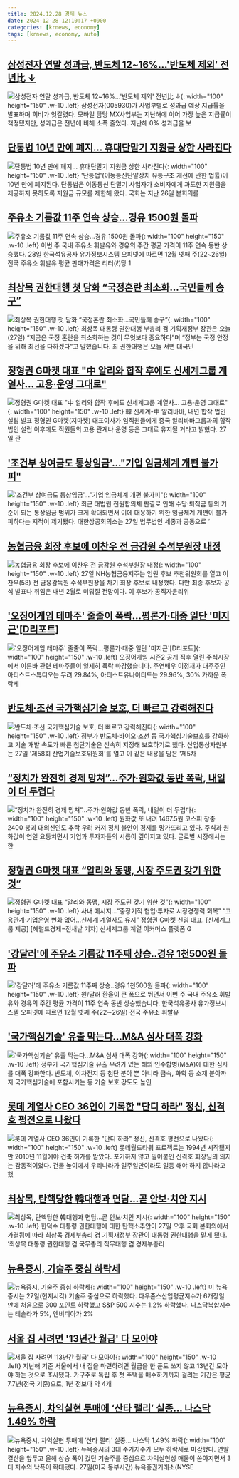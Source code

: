 ```yaml
---
title: 2024.12.28 경제 뉴스
date: 2024-12-28 12:10:17 +0900
categories: [krnews, economy]
tags: [krnews, economy, auto]
---
```

## [삼성전자 연말 성과급, 반도체 12~16%…'반도체 제외' 전년比 ↓](https://n.news.naver.com/mnews/article/018/0005914220)

![삼성전자 연말 성과급, 반도체 12~16%…'반도체 제외' 전년比 ↓](https://mimgnews.pstatic.net/image/origin/018/2024/12/27/5914220.jpg?type=nf220_150){: width="100" height="150" .w-10 .left}
삼성전자(005930)가 사업부별로 성과급 예상 지급률을 발표하며 희비가 엇갈렸다. 모바일 담당 MX사업부는 지난해에 이어 가장 높은 지급률이 책정됐지만, 성과급은 전년에 비해 소폭 줄었다. 지난해 0% 성과급을 보

## [단통법 10년 만에 폐지… 휴대단말기 지원금 상한 사라진다](https://n.news.naver.com/mnews/article/310/0000121720)

![단통법 10년 만에 폐지… 휴대단말기 지원금 상한 사라진다](https://mimgnews.pstatic.net/image/origin/310/2024/12/27/121720.jpg?type=nf220_150){: width="100" height="150" .w-10 .left}
'단통법'(이동통신단말장치 유통구조 개선에 관한 법률)이 10년 만에 폐지된다. 단통법은 이동통신 단말기 사업자가 소비자에게 과도한 지원금을 제공하지 못하도록 지원금 규모를 제한해 왔다. 국회는 지난 26일 본회의를

## [주유소 기름값 11주 연속 상승…경유 1500원 돌파](https://n.news.naver.com/mnews/article/018/0005914654)

![주유소 기름값 11주 연속 상승…경유 1500원 돌파](https://mimgnews.pstatic.net/image/origin/018/2024/12/28/5914654.jpg?type=nf220_150){: width="100" height="150" .w-10 .left}
이번 주 국내 주유소 휘발유와 경유의 주간 평균 가격이 11주 연속 동반 상승했다. 28일 한국석유공사 유가정보시스템 오피넷에 따르면 12월 넷째 주(22~26일) 전국 주유소 휘발유 평균 판매가격은 리터(ℓ)당 1

## [최상목 권한대행 첫 담화 “국정혼란 최소화…국민들께 송구”](https://n.news.naver.com/mnews/article/056/0011865431)

![최상목 권한대행 첫 담화 “국정혼란 최소화…국민들께 송구”](https://mimgnews.pstatic.net/image/origin/056/2024/12/27/11865431.jpg?type=nf220_150){: width="100" height="150" .w-10 .left}
최상목 대통령 권한대행 부총리 겸 기획재정부 장관은 오늘(27일) “지금은 국정 혼란을 최소화하는 것이 무엇보다 중요하다”며 “정부는 국정 안정을 위해 최선을 다하겠다”고 말했습니다. 최 권한대행은 오늘 서면 대국민

## [정형권 G마켓 대표 "中 알리와 합작 후에도 신세계그룹 계열사… 고용·운영 그대로"](https://n.news.naver.com/mnews/article/366/0001042978)

![정형권 G마켓 대표 "中 알리와 합작 후에도 신세계그룹 계열사… 고용·운영 그대로"](https://mimgnews.pstatic.net/image/origin/366/2024/12/27/1042978.jpg?type=nf220_150){: width="100" height="150" .w-10 .left}
韓 신세계-中 알리바바, 내년 합작 법인 설립 발표 정형권 G마켓(지마켓) 대표이사가 임직원들에게 중국 알리바바그룹과의 합작법인 설립 이후에도 직원들의 고용 관계나 운영 등은 그대로 유지될 거라고 밝혔다. 27일 관

## ['조건부 상여금도 통상임금'…"기업 임금체계 개편 불가피"](https://n.news.naver.com/mnews/article/119/0002908404)

!['조건부 상여금도 통상임금'…"기업 임금체계 개편 불가피"](https://mimgnews.pstatic.net/image/origin/119/2024/12/27/2908404.jpg?type=nf220_150){: width="100" height="150" .w-10 .left}
최근 대법원 전원합의체 판결로 인해 수당·퇴직금 등의 기준이 되는 통상임금 범위가 크게 확대되면서 이에 대응하기 위한 임금체계 개편이 불가피하다는 지적이 제기됐다. 대한상공회의소는 27일 법무법인 세종과 공동으로 ‘

## [농협금융 회장 후보에 이찬우 전 금감원 수석부원장 내정](https://n.news.naver.com/mnews/article/025/0003411009)

![농협금융 회장 후보에 이찬우 전 금감원 수석부원장 내정](https://mimgnews.pstatic.net/image/origin/025/2024/12/27/3411009.jpg?type=nf220_150){: width="100" height="150" .w-10 .left}
27일 NH농협금융지주는 임원 후보 추천위원회를 열고 이찬우(58) 전 금융감독원 수석부원장을 차기 회장 후보로 내정했다. 다만 최종 후보자 공식 발표나 취임은 내년 2월로 미뤄질 전망이다. 이 후보가 공직자윤리위

## ['오징어게임 테마주' 줄줄이 폭락…평론가·대중 일단 '미지근'[D리포트]](https://n.news.naver.com/mnews/article/055/0001218744)

!['오징어게임 테마주' 줄줄이 폭락…평론가·대중 일단 '미지근'[D리포트]](https://mimgnews.pstatic.net/image/origin/055/2024/12/27/1218744.jpg?type=nf220_150){: width="100" height="150" .w-10 .left}
오징어게임 시즌2 공개 직후 열린 주식시장에서 이른바 관련 테마주들이 일제히 폭락 마감했습니다. 주연배우 이정재가 대주주인 아티스트스튜디오는 무려 29.84%, 아티스트유나이티드는 29.96%, 30% 가까운 폭락세

## [반도체·조선 국가핵심기술 보호, 더 빠르고 강력해진다](https://n.news.naver.com/mnews/article/031/0000896937)

![반도체·조선 국가핵심기술 보호, 더 빠르고 강력해진다](https://mimgnews.pstatic.net/image/origin/031/2024/12/27/896937.jpg?type=nf220_150){: width="100" height="150" .w-10 .left}
정부가 반도체·바이오·조선 등 국가핵심기술보호를 강화하고 기술 개발 속도가 빠른 첨단기술은 신속히 지정해 보호하기로 했다. 산업통상자원부는 27일 '제58회 산업기술보호위원회'를 열고 이 같은 내용을 담은 '제5차

## [“정치가 완전히 경제 망쳐”…주가·원화값 동반 폭락, 내일이 더 두렵다](https://n.news.naver.com/mnews/article/009/0005420741)

![“정치가 완전히 경제 망쳐”…주가·원화값 동반 폭락, 내일이 더 두렵다](https://mimgnews.pstatic.net/image/origin/009/2024/12/27/5420741.jpg?type=nf220_150){: width="100" height="150" .w-10 .left}
원화값 또 내려 1467.5원 코스피 장중 2400 붕괴 대외신인도 추락 우려 커져 정치 불안이 경제를 망가뜨리고 있다. 주식과 원화값이 연일 요동치면서 기업과 투자자들의 시름이 깊어지고 있다. 글로벌 시장에서는 한

## [정형권 G마켓 대표 “알리와 동맹, 시장 주도권 갖기 위한 것”](https://n.news.naver.com/mnews/article/016/0002408139)

![정형권 G마켓 대표 “알리와 동맹, 시장 주도권 갖기 위한 것”](https://mimgnews.pstatic.net/image/origin/016/2024/12/27/2408139.jpg?type=nf220_150){: width="100" height="150" .w-10 .left}
사내 메시지…“중장기적 협업·투자로 시장경쟁력 회복” “고용관계·기업운영 변화 없어…신세계 계열사도 유지” 정형권 G마켓 신임 대표. [신세계그룹 제공] [헤럴드경제=전새날 기자] 신세계그룹 계열 이커머스 플랫폼 G

## ['강달러'에 주유소 기름값 11주째 상승‥경유 1천500원 돌파](https://n.news.naver.com/mnews/article/214/0001396581)

!['강달러'에 주유소 기름값 11주째 상승‥경유 1천500원 돌파](https://mimgnews.pstatic.net/image/origin/214/2024/12/28/1396581.jpg?type=nf220_150){: width="100" height="150" .w-10 .left}
원/달러 환율이 큰 폭으로 뛰면서 이번 주 국내 주유소 휘발유와 경유의 주간 평균 가격이 11주 연속 동반 상승했습니다. 한국석유공사 유가정보시스템 오피넷에 따르면 12월 넷째 주(22∼26일) 전국 주유소 휘발유

## ['국가핵심기술' 유출 막는다…M&A 심사 대폭 강화](https://n.news.naver.com/mnews/article/015/0005075260)

!['국가핵심기술' 유출 막는다…M&A 심사 대폭 강화](https://mimgnews.pstatic.net/image/origin/015/2024/12/27/5075260.jpg?type=nf220_150){: width="100" height="150" .w-10 .left}
정부가 국가핵심기술 유출 우려가 있는 해외 인수합병(M&A)에 대한 심사를 대폭 강화한다. 반도체, 이차전지 등 첨단 분야 뿐 아니라 금속, 화학 등 소재 분야까지 국가핵심기술에 포함시키는 등 기술 보호 강도도 높인

## [롯데 계열사 CEO 36인이 기록한 "단디 하라" 정신, 신격호 평전으로 나왔다](https://n.news.naver.com/mnews/article/469/0000841102)

![롯데 계열사 CEO 36인이 기록한 "단디 하라" 정신, 신격호 평전으로 나왔다](https://mimgnews.pstatic.net/image/origin/469/2024/12/28/841102.jpg?type=nf220_150){: width="100" height="150" .w-10 .left}
롯데월드타워 프로젝트는 1994년 시작됐지만 2010년 11월에야 건축 허가를 받았다. 포기하지 않고 밀어붙인 신격호 회장님의 의지는 감동적이었다. 건물 높이에서 우리나라가 일주일만이라도 일등 해야 하지 않나라고 했

## [최상목, 탄핵당한 韓대행과 면담…곧 안보·치안 지시](https://n.news.naver.com/mnews/article/018/0005914495)

![최상목, 탄핵당한 韓대행과 면담…곧 안보·치안 지시](https://mimgnews.pstatic.net/image/origin/018/2024/12/27/5914495.jpg?type=nf220_150){: width="100" height="150" .w-10 .left}
한덕수 대통령 권한대행에 대한 탄핵소추안이 27일 오후 국회 본회의에서 가결됨에 따라 최상목 경제부총리 겸 기획재정부 장관이 대통령 권한대행을 맡게 됐다. ‘최상목 대통령 권한대행 겸 국무총리 직무대행 겸 경제부총리

## [뉴욕증시, 기술주 중심 하락세](https://n.news.naver.com/mnews/article/003/0012985381)

![뉴욕증시, 기술주 중심 하락세](https://mimgnews.pstatic.net/image/origin/003/2024/12/28/12985381.jpg?type=nf220_150){: width="100" height="150" .w-10 .left}
미 뉴욕증시는 27일(현지시각) 기술주 중심으로 하락했다. 다우존스산업평균지수가 6개장일 만에 처음으로 300 포인트 하락했고 S&P 500 지수는 1.2% 하락했다. 나스닥복합지수는 테슬라가 5%, 엔비디아가 2%

## [서울 집 사려면 '13년간 월급' 다 모아야](https://n.news.naver.com/mnews/article/015/0005075411)

![서울 집 사려면 '13년간 월급' 다 모아야](https://mimgnews.pstatic.net/image/origin/015/2024/12/27/5075411.jpg?type=nf220_150){: width="100" height="150" .w-10 .left}
지난해 기준 서울에서 내 집을 마련하려면 월급을 한 푼도 쓰지 않고 13년간 모아야 하는 것으로 조사됐다. 가구주로 독립 후 첫 주택을 매수하기까지 걸리는 기간은 평균 7.7년(전국 기준)으로, 1년 전보다 약 4개

## [뉴욕증시, 차익실현 투매에 ‘산타 랠리’ 실종… 나스닥 1.49% 하락](https://n.news.naver.com/mnews/article/366/0001043259)

![뉴욕증시, 차익실현 투매에 ‘산타 랠리’ 실종… 나스닥 1.49% 하락](https://mimgnews.pstatic.net/image/origin/366/2024/12/28/1043259.jpg?type=nf220_150){: width="100" height="150" .w-10 .left}
뉴욕증시의 3대 주가지수가 모두 하락세로 마감했다. 연말 결산을 앞두고 올해 상승 폭이 컸던 기술주를 중심으로 차익실현성 매물이 쏟아지면서 3대 지수의 낙폭이 확대됐다. 27일(미국 동부시간) 뉴욕증권거래소(NYSE

